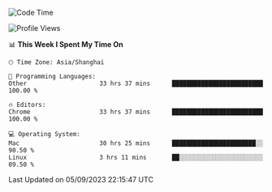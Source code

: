 <!--START_SECTION:waka-->
![Code Time](http://img.shields.io/badge/Code%20Time-1%2C205%20hrs%2041%20mins-blue)

![Profile Views](http://img.shields.io/badge/Profile%20Views-0-blue)

📊 **This Week I Spent My Time On** 

```text
🕑︎ Time Zone: Asia/Shanghai

💬 Programming Languages: 
Other                    33 hrs 37 mins      █████████████████████████   100.00 % 

🔥 Editors: 
Chrome                   33 hrs 37 mins      █████████████████████████   100.00 % 

💻 Operating System: 
Mac                      30 hrs 25 mins      ███████████████████████░░   90.50 % 
Linux                    3 hrs 11 mins       ██░░░░░░░░░░░░░░░░░░░░░░░   09.50 % 
```


 Last Updated on 05/09/2023 22:15:47 UTC
<!--END_SECTION:waka-->